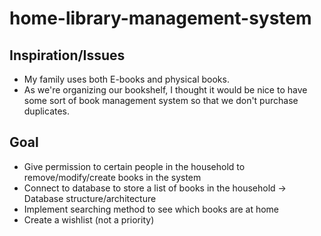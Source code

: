 # home-library-management-system

## Inspiration/Issues
- My family uses both E-books and physical books. 
- As we're organizing our bookshelf, I thought it would be nice to have some sort of book management system so that we don't purchase duplicates.

## Goal
- Give permission to certain people in the household to remove/modify/create books in the system
- Connect to database to store a list of books in the household -> Database structure/architecture
- Implement searching method to see which books are at home
- Create a wishlist (not a priority)
